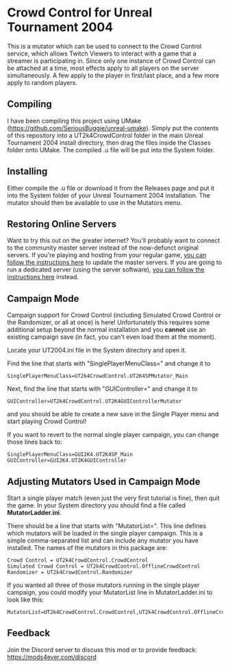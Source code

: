 # Crowd Control for Unreal Tournament 2004

This is a mutator which can be used to connect to the Crowd Control service, which allows Twitch Viewers to interact with a game that a streamer is participating in.
Since only one instance of Crowd Control can be attached at a time, most effects apply to all players on the server simultaneously.  A few apply to the player in first/last place, and a few more apply to random players.


## Compiling

I have been compiling this project using UMake (https://github.com/SeriousBuggie/unreal-umake).  Simply put the contents of this repository into a UT2k4CrowdControl folder in the main Unreal Tournament 2004 install directory, then drag the files inside the Classes folder onto UMake.
The compiled .u file will be put into the System folder.


## Installing

Either compile the .u file or download it from the Releases page and put it into the System folder of your Unreal Tournament 2004 installation.  The mutator should then be available to use in the Mutators menu.


## Restoring Online Servers

Want to try this out on the greater internet?  You'll probably want to connect to the community master server instead of the now-defunct original servers.  If you're playing and hosting from your regular game, [you can follow the instructions here](https://ut2004serverlist.com/how-to-update-your-game/) to update the master servers.  If you are going to run a dedicated server (using the server software), [you can follow the instructions here](https://ut2004serverlist.com/updating-your-game-server/) instead.


## Campaign Mode

Campaign support for Crowd Control (including Simulated Crowd Control or the Randomizer, or all at once) is here!  Unfortunately this requires some additional setup beyond the normal installation and you **cannot** use an existing campaign save (in fact, you can't even load them at the moment).

Locate your UT2004.ini file in the System directory and open it.

Find the line that starts with "SinglePlayerMenuClass=" and change it to

```
SinglePlayerMenuClass=UT2k4CrowdControl.UT2K4SPMutator_Main
```

Next, find the line that starts with "GUIController=" and change it to

```
GUIController=UT2k4CrowdControl.UT2K4GUIControllerMutator
```

and you should be able to create a new save in the Single Player menu and start playing Crowd Control!

If you want to revert to the normal single player campaign, you can change those lines back to:

```
SinglePlayerMenuClass=GUI2K4.UT2K4SP_Main
GUIController=GUI2K4.UT2K4GUIController
```

## Adjusting Mutators Used in Campaign Mode

Start a single player match (even just the very first tutorial is fine), then quit the game.  In your System directory you should find a file called **MutatorLadder.ini**.

There should be a line that starts with "MutatorList=".  This line defines which mutators will be loaded in the single player campaign.  This is a simple comma-separated list and can include any mutator you have installed.  The names of the mutators in this package are:

```
Crowd Control = UT2k4CrowdControl.CrowdControl
Simulated Crowd Control = UT2k4CrowdControl.OfflineCrowdControl
Randomizer = UT2k4CrowdControl.Randomizer
```

If you wanted all three of those mutators running in the single player campaign, you could modify your MutatorList line in MutatorLadder.ini to look like this:

```
MutatorList=UT2k4CrowdControl.CrowdControl,UT2k4CrowdControl.OfflineCrowdControl,UT2k4CrowdControl.Randomizer
```

## Feedback
  
Join the Discord server to discuss this mod or to provide feedback: https://mods4ever.com/discord

  

